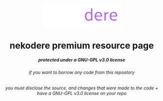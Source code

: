 <div align="center">
<p>
    <img width="250" src="https://github.com/SWIMHUBISWIMMING/nekodere/blob/main/media/logo.png?raw=true">
</p>

# nekodere premium resource page

##### protected under a GNU-GPL v3.0 license
###### if you want to borrow any code from this repostory
###### you must disclose the source, and changes that were made to the code + have a GNU-GPL v3.0 license on your repo

</div>
